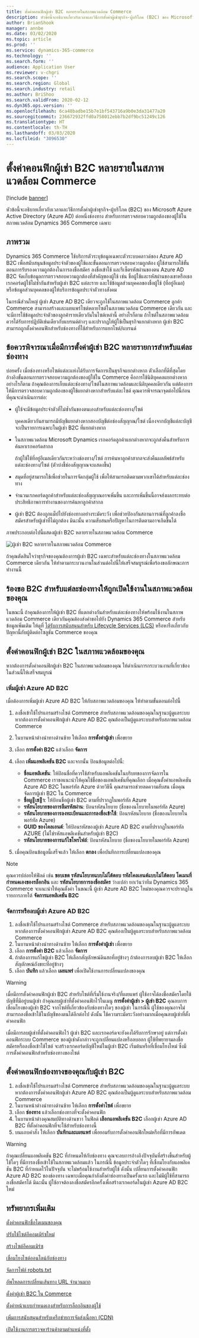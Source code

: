 ```yaml
---
title: ตั้งค่าคอนฟิกผู้เช่า B2C หลายรายในสภาพแวดล้อม Commerce
description: หัวข้อนี้จะอธิบายเกี่ยวกับเวลาและวิธีการตั้งค่าผู้เช่าธุรกิจ-ผู้บริโภค (B2C) ของ Microsoft Azure Active Directory (Azure AD) แบบหลายรายการต่อหนึ่งช่องทาง สำหรับการตรวจสอบความถูกต้องของผู้ใช้ในสภาพแวดล้อม Dynamics 365 Commerce เฉพาะ
author: BrianShook
manager: annbe
ms.date: 03/02/2020
ms.topic: article
ms.prod: ''
ms.service: dynamics-365-commerce
ms.technology: ''
ms.search.form: ''
audience: Application User
ms.reviewer: v-chgri
ms.search.scope: ''
ms.search.region: Global
ms.search.industry: retail
ms.author: BriShoo
ms.search.validFrom: 2020-02-12
ms.dyn365.ops.version: ''
ms.openlocfilehash: 6ca48badbe15b7e1bf543716a9b0e3da31477a20
ms.sourcegitcommit: 236672932ffd0a758012ebb7b2df9bc51249c126
ms.translationtype: HT
ms.contentlocale: th-TH
ms.lasthandoff: 03/03/2020
ms.locfileid: "3096530"
---
```

# <a name="configure-multiple-b2c-tenants-in-a-commerce-environment"></a>ตั้งค่าคอนฟิกผู้เช่า B2C หลายรายในสภาพแวดล้อม Commerce

[!include [banner](includes/banner.md)]

หัวข้อนี้จะอธิบายเกี่ยวกับเวลาและวิธีการตั้งค่าผู้เช่าธุรกิจ-ผู้บริโภค (B2C) ของ Microsoft Azure Active Directory (Azure AD) ต่อหนึ่งช่องทาง สำหรับการตรวจสอบความถูกต้องของผู้ใช้ในสภาพแวดล้อม Dynamics 365 Commerce เฉพาะ

## <a name="overview"></a>ภาพรวม

Dynamics 365 Commerce ใช้บริการตัวระบุข้อมูลเฉพาะตัวระบบคลาวด์ของ Azure AD B2C เพื่อสนับสนุนข้อมูลประจำตัวของผู้ใช้และขั้นตอนการตรวจสอบความถูกต้อง ผู้ใช้สามารถใช้ขั้นตอนการรับรองความถูกต้องในการลงชื่อสมัคร ลงชื่อเข้าใช้ และรีเซ็ตรหัสผ่านของตน Azure AD B2C จัดเก็บข้อมูลการตรวจสอบความถูกต้องที่สำคัญของผู้ใช้ เช่น ชื่อผู้ใช้และรหัสผ่านของเขาหรือเธอ เรกคอร์ดผู้ใช้ไม่ซ้ำกันสำหรับผู้เช่า B2C แต่ละราย และใช้ข้อมูลส่วนบุคคลของชื่อผู้ใช้ (ที่อยู่อีเมล) หรือข้อมูลส่วนบุคคลของผู้ให้บริการข้อมูลประจำตัวทางสังคม

ในกรณีส่วนใหญ่ ผู้เช่า Azure AD B2C เดียวจะถูกใช้ในสภาพแวดล้อม Commerce ลูกค้า Commerce สามารถสร้างและเผยแพร่ไซต์หลายไซต์ในสภาพแวดล้อม Commerce เดียวกัน และจะมีการใช้ข้อมูลประจำตัวของลูกค้ารายเดียวกันในไซต์เหล่านี้ อย่างไรก็ตาม ถ้าไซต์ในสภาพแวดล้อมควรได้รับการปฏิบัติเช่นเดียวกับแบรนด์ต่างๆ และปรากฏให้ผู้ใช้เป็นธุรกิจแยกต่างหาก ผู้เช่า B2C สามารถถูกตั้งค่าคอนฟิกสำหรับช่องทางที่ใช้สำหรับการแยกไซต์/แบรนด์

## <a name="considerations-when-multiple-b2c-tenants-are-set-up-per-channel"></a>ข้อควรพิจารณาเมื่อมีการตั้งค่าผู้เช่า B2C หลายรายการสำหรับแต่ละช่องทาง

บ่อยครั้ง เมื่อช่องทางหรือไซต์แต่ละแห่งได้รับการจัดการเป็นธุรกิจแยกต่างหาก ตัวเลือกที่ดีที่สุดโดยอ้างอิงขั้นตอนการตรวจสอบความถูกต้องของผู้ใช้ใน Commerce คือการใช้นิติบุคคลแยกต่างหาก อย่างไรก็ตาม ถ้าคุณต้องการเก็บแต่ละช่องทาง/ไซต์ในสภาพแวดล้อมและนิติบุคคลเดียวกัน แต่ต้องการให้มีการตรวจสอบความถูกต้องของผู้ใช้แยกต่างหากสำหรับแต่ละไซต์ คุณควรพิจารณาจุดต่อไปนี้ก่อนที่คุณจะดำเนินการต่อ:

- ผู้ใช้จะมีข้อมูลประจำตัวที่ไม่ซ้ำกันของตนเองสำหรับแต่ละช่องทาง/ไซต์

    บุคคลเดียวกันสามารถมีบัญชีแยกต่างหากสองบัญชีต่อช่องสัญญาณ/ไซต์ เนื่องจากบัญชีแต่ละบัญชีจะเป็นรายการเฉพาะในผู้เช่า B2C ที่แยกต่างหาก

- ในสภาพแวดล้อม Microsoft Dynamics เรกคอร์ดลูกค้าแยกต่างหากจะถูกส่งคืนสำหรับการค้นหาเรกคอร์ดสากล

    ถ้าผู้ใช้ใช้ที่อยู่อีเมลเดียวกันระหว่างช่องทาง/ไซต์ การค้นหาลูกค้าสากลจะส่งคืนผลลัพธ์สำหรับแต่ละช่องทาง/ไซต์ (ตัวบ่งชี้ช่องสัญญาณจะแสดงขึ้น)

- สมุดที่อยู่สามารถใช้เพื่อช่วยในการจัดกลุ่มผู้ใช้ เพื่อให้สามารถติดตามพวกเขาได้สำหรับแต่ละช่องทาง
- จำนวนเรกคอร์ดลูกค้าสำหรับแต่ละช่องสัญญาณอาจเพิ่มขึ้น และการเพิ่มขึ้นนี้อาจส่งผลกระทบต่อประสิทธิภาพการทำงานของการค้นหาลูกค้าสากล
- ผู้เช่า B2C ต้องถูกแม็ปไปยังช่องทางอย่างระมัดระวัง เพื่อช่วยป้องกันสถานการณ์ที่ลูกค้าลงชื่อสมัครสำหรับผู้เช่าที่ไม่ถูกต้อง มิฉะนั้น ความสับสนหรือปัญหาในการติดตามอาจเกิดขึ้นได้

ภาพประกอบต่อไปนี้แสดงผู้เช่า B2C หลายรายในสภาพแวดล้อม Commerce

![ผู้เช่า B2C หลายรายในสภาพแวดล้อม Commerce](media/MultiB2C_In_Environment.png)

ถ้าคุณตัดสินใจว่าธุรกิจของคุณต้องการผู้เช่า B2C เฉพาะสำหรับแต่ละช่องทางในสภาพแวดล้อม Commerce เดียวกัน ให้ทำตามกระบวนงานในส่วนต่อไปนี้ให้เสร็จสมบูรณ์เพื่อร้องขอลักษณะการทำงานนี้

## <a name="request-that-b2c-per-channel-be-enabled-in-your-environment"></a>ร้องขอ B2C สำหรับแต่ละช่องทางให้ถูกเปิดใช้งานในสภาพแวดล้อมของคุณ

ในขณะนี้ ถ้าคุณต้องการให้ผู้เช่า B2C ที่แตกต่างกันสำหรับแต่ละช่องทางให้พร้อมใช้งานในสภาพแวดล้อม Commerce เดียวกันคุณต้องส่งคำขอไปยัง Dynamics 365 Commerce สำหรับข้อมูลเพิ่มเติม ให้ดูที่ [ได้รับการสนับสนุนสำหรับ Lifecycle Services (LCS)](../fin-ops-core/dev-itpro/lifecycle-services/lcs-support.md) หรือหารือเกี่ยวกับปัญหานี้กับผู้ติดต่อโซลูชัน Commerce ของคุณ

## <a name="configure-b2c-tenants-in-your-environment"></a>ตั้งค่าคอนฟิกผู้เช่า B2C ในสภาพแวดล้อมของคุณ

หากต้องการตั้งค่าคอนฟิกผู้เช่า B2C ในสภาพแวดล้อมของคุณ ให้ดำเนินการกระบวนงานที่เกี่ยวข้องในส่วนนี้ให้เสร็จสมบูรณ์

### <a name="add-an-azure-ad-b2c-tenant"></a>เพิ่มผู้เช่า Azure AD B2C

เมื่อต้องการเพิ่มผู้เช่า Azure AD B2C ให้กับสภาพแวดล้อมของคุณ ให้ทำตามขั้นตอนต่อไปนี้

1. ลงชื่อเข้าใช้โปรแกรมสร้างไซต์ Commerce สำหรับสภาพแวดล้อมของคุณในฐานะผู้ดูแลระบบ หากต้องการตั้งค่าคอนฟิกผู้เช่า Azure AD B2C คุณต้องเป็นผู้ดูแลระบบสำหรับสภาพแวดล้อม Commerce
1. ในบานหน้าต่างนำทางด้านซ้าย ให้เลือก **การตั้งค่าผู้เช่า** เพื่อขยาย
1. เลือก **การตั้งค่า B2C** แล้วเลือก **จัดการ**
1. เลือก **เพิ่มแอพลิเคชัน B2C** และจากนั้น ป้อนข้อมูลต่อไปนี้:

    - **ชื่อแอพลิเคชัน**: ให้ป้อนชื่อที่ควรใช้สำหรับแอพลิเคชันในบริบทของการจัดการใน Commerce เราขอแนะนำให้คุณใช้ชื่อของแอพลิเคชันที่คุณเลือก เมื่อคุณตั้งค่าแอพลิเคชัน Azure AD B2C ในพอร์ทัล Azure ด้วยวิธีนี้ คุณสามารถช่วยลดความสับสน เมื่อคุณจัดการผู้เช่า B2C ใน Commerce
    - **ชื่อผูเชา**: ให้ป้อนชื่อผู้เช่า B2C ตามที่ปรากฏในพอร์ทัล Azure
    - **รหัสนโยบายของการลืมรหัสผ่าน**: ป้อนรหัสนโยบาย (ชื่อของนโยบายในพอร์ทัล Azure)
    - **รหัสนโยบายของการลงทะเบียนและการลงชื่อเข้าใช้**: ป้อนรหัสนโยบาย (ชื่อของนโยบายในพอร์ทัล Azure)
    - **GUID ของไคลเอนต์**: ให้ป้อนรหัสของผู้เช่า Azure AD B2C ตามที่ปรากฏในพอร์ทัล AZURE (ไม่ใช่รหัสแอพลิเคชันสำหรับผู้เช่า B2C)
    - **รหัสนโยบายของการแก้ไขโพรไฟล์**: ป้อนรหัสนโยบาย (ชื่อของนโยบายในพอร์ทัล Azure)

1. เมื่อคุณป้อนข้อมูลนี้เสร็จแล้ว ให้เลือก **ตกลง** เพื่อบันทึกการเปลี่ยนแปลงของคุณ

> [!NOTE]
> คุณควรปล่อยให้ฟิลด์ เช่น **ขอบเขต** **รหัสนโยบายแบบไม่โต้ตอบ** **รหัสไคลเอนต์แบบไม่โต้ตอบ** **โดเมนที่กำหนดเองของรล็อกอิน** และ **รหัสนโยบายการลงชื่อสมัคร** ว่างเปล่า ยกเว้นว่าทีม Dynamics 365 Commerce จะแนะนำให้คุณตั้งค่า
ในขณะนี้ ผู้เช่า Azure AD B2C ใหม่ของคุณควรจะปรากฏในรายการภายใต้ **จัดการแอพลิเคชัน B2C**

### <a name="manage-or-delete-an-azure-ad-b2c-tenant"></a>จัดการหรือลบผู้เช่า Azure AD B2C

1. ลงชื่อเข้าใช้โปรแกรมสร้างไซต์ Commerce สำหรับสภาพแวดล้อมของคุณในฐานะผู้ดูแลระบบ หากต้องการตั้งค่าคอนฟิกผู้เช่า Azure AD B2C คุณต้องเป็นผู้ดูแลระบบสำหรับสภาพแวดล้อม Commerce
1. ในบานหน้าต่างนำทางด้านซ้าย ให้เลือก **การตั้งค่าผู้เช่า** เพื่อขยาย
1. เลือก **การตั้งค่า B2C** แล้วเลือก **จัดการ**
1. ถ้าต้องการแก้ไขผู้เช่า B2C ให้เลือกสัญลักษณ์ดินสอที่อยู่ข้างๆ ถ้าต้องการลบผู้เช่า B2C ให้เลือกสัญลักษณ์ถังขยะที่อยู่ข้างๆ
1. เลือก **บันทึก** แล้วเลือก **เผยแพร่** เพื่อเปิดใช้งานการเปลี่ยนแปลงของคุณ

> [!WARNING]
> เมื่อมีการตั้งค่าคอนฟิกผู้เช่า B2C สำหรับไซต์ที่เริ่มใช้งานจริง/ที่เผยแพร่ ผู้ใช้อาจได้ลงชื่อสมัครโดยใช้บัญชีที่มีอยู่บนผู้เช่า ถ้าคุณลบผู้เช่าที่ตั้งค่าคอนฟิกไว้ในเมนู **การตั้งค่าผู้เช่า \> ผู้เช่า B2C** คุณลบการเชื่อมโยงของผู้เช่า B2C จากไซต์ที่เกี่ยวข้องกับช่องทางใดๆ ของผู้เช่า ในกรณีนี้ ผู้ใช้ของคุณอาจไม่สามารถลงชื่อเข้าใช้ในบัญชีของตนได้อีกต่อไป ดังนั้น ใช้ความระมัดระวังอย่างมากเมื่อคุณลบผู้เช่าที่ตั้งค่าคอนฟิก
>
> เมื่อมีการลบผู้เช่าที่ตั้งค่าคอนฟิกไว้ ผู้เช่า B2C และเรกคอร์ดจะยังคงได้รับการรักษาอยู่ แต่การตั้งค่าคอนฟิกระบบ Commerce ของผู้เช่าดังกล่าวจะถูกเปลี่ยนแปลงหรือลบออก ผู้ใช้ที่พยายามลงชื่อสมัครหรือลงชื่อเข้าใช้ไซต์ จะสร้างเรกคอร์ดบัญชีใหม่ในผู้เช่า B2C เริ่มต้นหรือที่เชื่อมโยงใหม่ ซึ่งมีการตั้งค่าคอนฟิกสำหรับช่องทางของไซต์
## <a name="configure-your-channel-with-a-b2c-tenant"></a>ตั้งค่าคอนฟิกช่องทางของคุณกับผู้เช่า B2C

1. ลงชื่อเข้าใช้โปรแกรมสร้างไซต์ Commerce สำหรับสภาพแวดล้อมของคุณในฐานะผู้ดูแลระบบ หากต้องการตั้งค่าคอนฟิกผู้เช่า Azure AD B2C คุณต้องเป็นผู้ดูแลระบบสำหรับสภาพแวดล้อม Commerce
1. ในบานหน้าต่างนำทางด้านซ้าย ให้เลือก **การตั้งค่าไซต์** เพื่อขยาย
1. เลือก **ช่องทาง** แล้วเลือกช่องทางที่จะตั้งค่าคอนฟิก
1. ในบานหน้าต่างคุณสมบัติทางด้านขวา ในฟิลด์ **เลือกแอพลิเคชัน B2C** เลือกผู้เช่า Azure AD B2C ที่ตั้งค่าคอนฟิกที่จะใช้สำหรับช่องทางนี้
1. บนแถบคำสั่ง ให้เลือก **บันทึกและเผยแพร่** เพื่อยอมรับการตั้งค่าคอนฟิกใหม่หรือที่มีการอัพเดต

> [!WARNING]
> ถ้าคุณเปลี่ยนแอพลิเคชัน B2C ที่กำหนดให้กับช่องทาง คุณจะลบการอ้างอิงปัจจุบันที่สร้างขึ้นสำหรับผู้ใช้ใดๆ ที่มีการลงชื่อเข้าใช้ในสภาพแวดล้อมแล้ว ในกรณีนี้ ข้อมูลประจำตัวใดๆ ที่เชื่อมโยงกับแอพลิเคชัน B2C ที่กำหนดไว้ในปัจจุบัน จะไม่พร้อมใช้งานสำหรับผู้ใช้ ดังนั้น เปลี่ยนการตั้งค่าคอนฟิก Azure AD B2C ของช่องทาง เฉพาะเมื่อคุณกำลังตั้งค่าช่องทางเป็นครั้งแรก และไม่มีผู้ใช้ที่สามารถลงชื่อสมัครได้ มิฉะนั้น ผู้ใช้อาจต้องลงชื่อสมัครอีกครั้งเพื่อสร้างเรกคอร์ดในผู้เช่า Azure AD B2C ใหม่
## <a name="additional-resources"></a>ทรัพยากรเพิ่มเติม

[ตั้งค่าคอนฟิกชื่อโดเมนของคุณ](configure-your-domain-name.md)

[ปรับใช้ไซต์อีคอมเมิร์ซใหม่](deploy-ecommerce-site.md)

[สร้างไซต์อีคอมเมิร์ซ](create-ecommerce-site.md)

[เชื่อมโยงไซต์ออนไลน์กับช่องทาง](associate-site-online-store.md)

[จัดการไฟล์ robots.txt](manage-robots-txt-files.md)

[อัพโหลดการเปลี่ยนเส้นทาง URL จำนวนมาก](upload-bulk-redirects.md)

[ตั้งค่าผู้เช่า B2C ใน Commerce](set-up-B2C-tenant.md)

[ตั้งค่าหน้าแบบกำหนดเองสำหรับการล็อกอินของผู้ใช้](custom-pages-user-logins.md)

[เพิ่มการสนับสนุนสำหรับเครือข่ายการจัดส่งเนื้อหา (CDN)](add-cdn-support.md)

[เปิดใช้งานการตรวจหาร้านค้าตามตำแหน่งที่ตั้ง](enable-store-detection.md)
